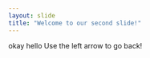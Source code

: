 ```yaml
---
layout: slide
title: "Welcome to our second slide!"
---
```

okay hello
Use the left arrow to go back!
